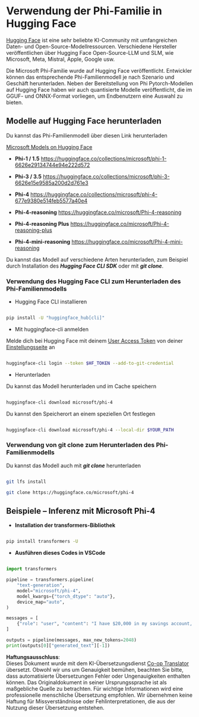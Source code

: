 <!--
CO_OP_TRANSLATOR_METADATA:
{
  "original_hash": "624fe133fba62773979d45f54519f7bb",
  "translation_date": "2025-07-16T18:49:48+00:00",
  "source_file": "md/01.Introduction/02/01.HF.md",
  "language_code": "de"
}
-->
# **Verwendung der Phi-Familie in Hugging Face**


[Hugging Face](https://huggingface.co/) ist eine sehr beliebte KI-Community mit umfangreichen Daten- und Open-Source-Modellressourcen. Verschiedene Hersteller veröffentlichen über Hugging Face Open-Source-LLM und SLM, wie Microsoft, Meta, Mistral, Apple, Google usw.

Die Microsoft Phi-Familie wurde auf Hugging Face veröffentlicht. Entwickler können das entsprechende Phi-Familienmodell je nach Szenario und Geschäft herunterladen. Neben der Bereitstellung von Phi Pytorch-Modellen auf Hugging Face haben wir auch quantisierte Modelle veröffentlicht, die im GGUF- und ONNX-Format vorliegen, um Endbenutzern eine Auswahl zu bieten.


## **Modelle auf Hugging Face herunterladen**

Du kannst das Phi-Familienmodell über diesen Link herunterladen

[Microsoft Models on Hugging Face](https://huggingface.co/microsoft)

-  **Phi-1 / 1.5** https://huggingface.co/collections/microsoft/phi-1-6626e29134744e94e222d572

-  **Phi-3 / 3.5** https://huggingface.co/collections/microsoft/phi-3-6626e15e9585a200d2d761e3

-  **Phi-4** https://huggingface.co/collections/microsoft/phi-4-677e9380e514feb5577a40e4

- **Phi-4-reasoning** https://huggingface.co/microsoft/Phi-4-reasoning

- **Phi-4-reasoning Plus** https://huggingface.co/microsoft/Phi-4-reasoning-plus 

- **Phi-4-mini-reasoning** https://huggingface.co/microsoft/Phi-4-mini-reasoning

Du kannst das Modell auf verschiedene Arten herunterladen, zum Beispiel durch Installation des ***Hugging Face CLI SDK*** oder mit ***git clone***.

### **Verwendung des Hugging Face CLI zum Herunterladen des Phi-Familienmodells**

- Hugging Face CLI installieren

```bash

pip install -U "huggingface_hub[cli]"

```

- Mit huggingface-cli anmelden

Melde dich bei Hugging Face mit deinem [User Access Token](https://huggingface.co/docs/hub/security-tokens) von deiner [Einstellungsseite](https://huggingface.co/settings/tokens) an


```bash

huggingface-cli login --token $HF_TOKEN --add-to-git-credential

```

- Herunterladen


Du kannst das Modell herunterladen und im Cache speichern

```bash

huggingface-cli download microsoft/phi-4

```

Du kannst den Speicherort an einem speziellen Ort festlegen


```bash

huggingface-cli download microsoft/phi-4 --local-dir $YOUR_PATH

```


### **Verwendung von git clone zum Herunterladen des Phi-Familienmodells**

Du kannst das Modell auch mit ***git clone*** herunterladen

```bash

git lfs install

git clone https://huggingface.co/microsoft/phi-4

```

## **Beispiele – Inferenz mit Microsoft Phi-4**

- **Installation der transformers-Bibliothek**

```bash

pip install transformers -U

```

- **Ausführen dieses Codes in VSCode**

```python

import transformers

pipeline = transformers.pipeline(
    "text-generation",
    model="microsoft/phi-4",
    model_kwargs={"torch_dtype": "auto"},
    device_map="auto",
)

messages = [
    {"role": "user", "content": "I have $20,000 in my savings account, where I receive a 4% profit per year and payments twice a year. Can you please tell me how long it will take for me to become a millionaire? Also, can you please explain the math step by step as if you were explaining it to an uneducated person?"},
]

outputs = pipeline(messages, max_new_tokens=2048)
print(outputs[0]["generated_text"][-1])

```

**Haftungsausschluss**:  
Dieses Dokument wurde mit dem KI-Übersetzungsdienst [Co-op Translator](https://github.com/Azure/co-op-translator) übersetzt. Obwohl wir uns um Genauigkeit bemühen, beachten Sie bitte, dass automatisierte Übersetzungen Fehler oder Ungenauigkeiten enthalten können. Das Originaldokument in seiner Ursprungssprache ist als maßgebliche Quelle zu betrachten. Für wichtige Informationen wird eine professionelle menschliche Übersetzung empfohlen. Wir übernehmen keine Haftung für Missverständnisse oder Fehlinterpretationen, die aus der Nutzung dieser Übersetzung entstehen.